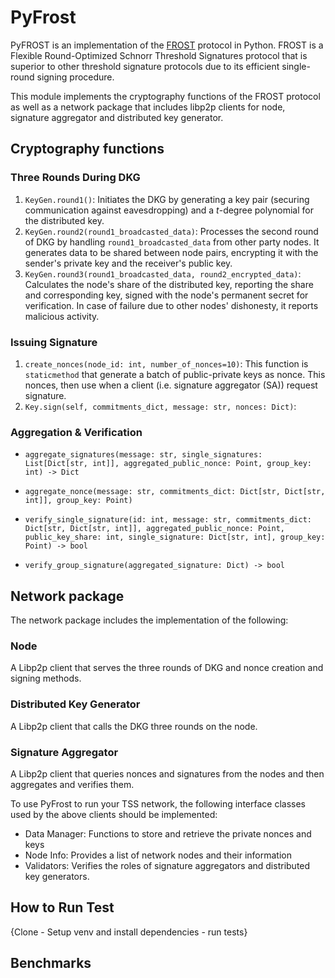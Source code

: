 # PyFrost

PyFROST is an implementation of the [FROST](https://eprint.iacr.org/2020/852.pdf) protocol in Python. FROST is a Flexible Round-Optimized Schnorr Threshold Signatures protocol that is superior to other threshold signature protocols due to its efficient single-round signing procedure.

This module implements the cryptography functions of the FROST protocol as well as a network package that includes libp2p clients for node, signature aggregator and distributed key generator.

## Cryptography functions

### Three Rounds During DKG

1. `KeyGen.round1()`: Initiates the DKG by generating a key pair (securing communication against eavesdropping) and a $t$-degree polynomial for the distributed key.
2. `KeyGen.round2(round1_broadcasted_data)`: Processes the second round of DKG by handling `round1_broadcasted_data` from other party nodes. It generates data to be shared between node pairs, encrypting it with the sender's private key and the receiver's public key.
3. `KeyGen.round3(round1_broadcasted_data, round2_encrypted_data)`: Calculates the node's share of the distributed key, reporting the share and corresponding key, signed with the node's permanent secret for verification. In case of failure due to other nodes' dishonesty, it reports malicious activity.

### Issuing Signature

1. `create_nonces(node_id: int, number_of_nonces=10)`: This function is `staticmethod` that generate a batch of public-private keys as nonce. This nonces, then use when a client (i.e. signature aggregator (SA)) request signature.
2. `Key.sign(self, commitments_dict, message: str, nonces: Dict)`:
   
### Aggregation & Verification

- `aggregate_signatures(message: str, single_signatures: List[Dict[str, int]], aggregated_public_nonce: Point, group_key: int) -> Dict`
- `aggregate_nonce(message: str, commitments_dict: Dict[str, Dict[str, int]], group_key: Point)`

- `verify_single_signature(id: int, message: str, commitments_dict: Dict[str, Dict[str, int]], aggregated_public_nonce: Point,
                            public_key_share: int, single_signature: Dict[str, int], group_key: Point) -> bool`
- `verify_group_signature(aggregated_signature: Dict) -> bool`


## Network package

The network package includes the implementation of the following:

### Node
A Libp2p client that serves the three rounds of DKG and nonce creation and signing methods.

### Distributed Key Generator
A Libp2p client that calls the DKG three rounds on the node.

### Signature Aggregator
A Libp2p client that queries nonces and signatures from the nodes and then aggregates and verifies them.

To use PyFrost to run your TSS network, the following interface classes used by the above clients should be implemented:
- Data Manager: Functions to store and retrieve the private nonces and keys 
- Node Info: Provides a list of network nodes and their information
- Validators: Verifies the roles of signature aggregators and distributed key generators.

## How to Run Test
{Clone - Setup venv and install dependencies - run tests}


## Benchmarks
